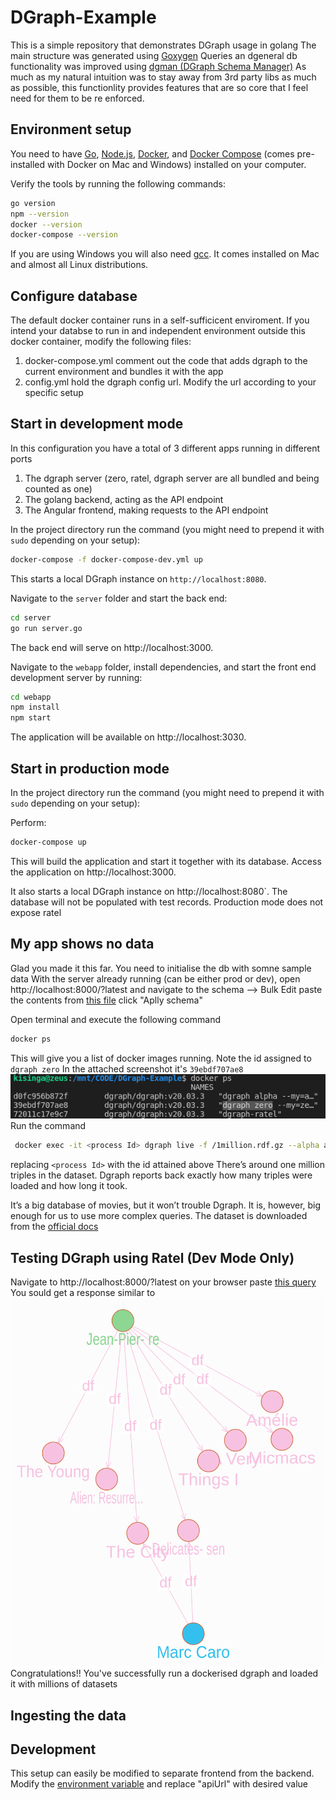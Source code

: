 # DGraph-Example

This is a simple repository that demonstrates DGraph usage in golang
The main structure was generated using [Goxygen](https://github.com/shpota/goxygen)
Queries an dgeneral db functionality was improved using
[dgman (DGraph Schema Manager)](https://github.com/dolan-in/dgman)
As much as my natural intuition was to stay away from 3rd party libs as much as possible,
this functionlity provides features that are so core that
I feel need for them to be re enforced.

## Environment setup

You need to have [Go](https://golang.org/),
[Node.js](https://nodejs.org/),
[Docker](https://www.docker.com/), and
[Docker Compose](https://docs.docker.com/compose/)
(comes pre-installed with Docker on Mac and Windows)
installed on your computer.

Verify the tools by running the following commands:

```sh
go version
npm --version
docker --version
docker-compose --version
```

If you are using Windows you will also need
[gcc](https://gcc.gnu.org/). It comes installed
on Mac and almost all Linux distributions.

## Configure database

The default docker container runs in a self-sufficicent enviroment.
If you intend your databse to run in and independent environment
outside this docker container, modify the following files:

1. docker-compose.yml comment out the code that adds dgraph to
   the current environment and bundles it with the app
2. config.yml hold the dgraph config url. Modify the url
   according to your specific setup

## Start in development mode

In this configuration you have a total of 3 different
apps running in different ports

1. The dgraph server (zero, ratel, dgraph server are all bundled
   and being counted as one)
2. The golang backend, acting as the API endpoint
3. The Angular frontend, making requests to the API endpoint

In the project directory run the command (you might
need to prepend it with `sudo` depending on your setup):

```sh
docker-compose -f docker-compose-dev.yml up
```

This starts a local DGraph instance on `http://localhost:8080`.

Navigate to the `server` folder and start the back end:

```sh
cd server
go run server.go
```

The back end will serve on http://localhost:3000.

Navigate to the `webapp` folder, install dependencies,
and start the front end development server by running:

```sh
cd webapp
npm install
npm start
```

The application will be available on http://localhost:3030.

## Start in production mode

In the project directory run the command (you might
need to prepend it with `sudo` depending on your setup):

Perform:

```sh
docker-compose up
```

This will build the application and start it together with
its database. Access the application on http://localhost:3000.

It also starts a local DGraph instance on http://localhost:8080`.
The database will not be populated with test records.
Production mode does not expose ratel

## My app shows no data

Glad you made it this far. You need to initialise the db with somne sample data
With the server already running (can be either prod or dev),
open http://localhost:8000/?latest and navigate to the schema --> Bulk Edit
paste the contents from [this file](sample/init.txt) click "Aplly schema"

Open terminal and execute the following command

```sh
docker ps
```

This will give you a list of docker images running. Note the
id assigned to `dgraph zero`
In the attached screenshot it's `39ebdf707ae8`
![docker_ps](sample/docker_ps.png)
Run the command

```sh
 docker exec -it <process Id> dgraph live -f /1million.rdf.gz --alpha alpha:9080 --zero zero:5080 -c 1
```

replacing `<process Id>` with the id attained above
There’s around one million triples in the dataset. Dgraph reports
back exactly how many triples were loaded and how long it took.

It’s a big database of movies, but it won’t trouble Dgraph. It is,
however, big enough for us to use more complex queries.
The dataset is downloaded from the [official docs](https://github.com/dgraph-io/tutorial/blob/master/resources/1million.rdf.gz)

## Testing DGraph using Ratel (Dev Mode Only)

Navigate to http://localhost:8000/?latest on your browser
paste [this query](/sample/query.graphql)
You sould get a response similar to ![this](/sample/response.png)
Congratulations!!
You've successfully run a dockerised dgraph and loaded it with millions of datasets

## Ingesting the data

## Development

This setup can easily be modified to separate frontend from
the backend.
Modify the [environment variable](webapp/src/environments/environment.ts)
and replace "apiUrl" with desired value
